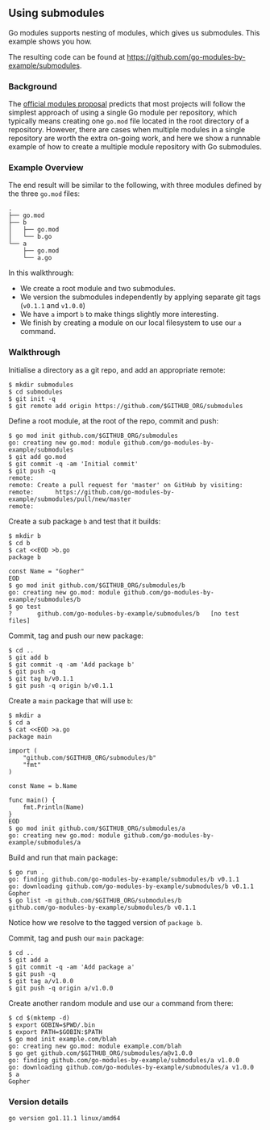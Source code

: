 <!-- __JSON: egrunner script.sh # LONG ONLINE

## Using submodules

Go modules supports nesting of modules, which gives us submodules. This example shows you how.

The resulting code can be found at {{PrintOut "repo" -}}.

### Background 

The [official modules proposal](https://go.googlesource.com/proposal/+/master/design/24301-versioned-go.md#proposal) 
predicts that most projects will follow the simplest approach of using a single Go module per repository, 
which typically means creating one `go.mod` file located in the root directory of a repository. However, 
there are cases when multiple modules in a single repository are worth the extra on-going work, and here 
we show a runnable example of how to create a multiple module repository with Go submodules.

### Example Overview

The end result will be similar to the following, with three modules defined by the three `go.mod` files:

```
{{PrintOut "final tree output" -}}
```

In this walkthrough:
* We create a root module and two submodules.
* We version the submodules independently by applying separate git tags (`v0.1.1` and `v1.0.0`)
* We have `a` import `b` to make things slightly more interesting.
* We finish by creating a module on our local filesystem to use our `a` command.

Note that the root `go.mod` is optional here. (In general, you can have a multi-module 
repository without a root `go.mod`, and without any nesting of modules. The techniques 
shown in this example also apply to multi-module repositories that do not have any 
nested modules).

### Walkthrough

Initialise a directory as a git repo, and add an appropriate remote:


```
{{PrintBlock "setup" -}}
```

Define a root module, at the root of the repo, commit and push:

```
{{PrintBlock "define repo root module" -}}
```

Create a sub package `b` and test that it builds:

```
{{PrintBlock "create package b" -}}
```

Commit, tag and push our new package:

```
{{PrintBlock "commit and tag b" -}}
```

Create a `main` package that will use `b`:

```
{{PrintBlock "create package a" -}}
```

Build and run that main package:

```
{{PrintBlock "run package a" -}}
```

Notice how we resolve to the tagged version of `package b`.


Commit, tag and push our `main` package:


```
{{PrintBlock "commit and tag a" -}}
```

Create another random module and use our `a` command from there:

```
{{PrintBlock "use a" -}}
```

### Version details

```
{{PrintBlockOut "version details" -}}
```

-->

## Using submodules

Go modules supports nesting of modules, which gives us submodules. This example shows you how.

The resulting code can be found at https://github.com/go-modules-by-example/submodules.

### Background 

The [official modules proposal](https://go.googlesource.com/proposal/+/master/design/24301-versioned-go.md#proposal) 
predicts that most projects will follow the simplest approach of using a single Go module per repository, 
which typically means creating one `go.mod` file located in the root directory of a repository. However, 
there are cases when multiple modules in a single repository are worth the extra on-going work, and here 
we show a runnable example of how to create a multiple module repository with Go submodules.

### Example Overview

The end result will be similar to the following, with three modules defined by the three `go.mod` files:

```
.
├── go.mod
├── b
│   ├── go.mod
│   └── b.go
└── a
    ├── go.mod
    └── a.go
```

In this walkthrough:
* We create a root module and two submodules.
* We version the submodules independently by applying separate git tags (`v0.1.1` and `v1.0.0`)
* We have `a` import `b` to make things slightly more interesting.
* We finish by creating a module on our local filesystem to use our `a` command.

### Walkthrough

Initialise a directory as a git repo, and add an appropriate remote:


```
$ mkdir submodules
$ cd submodules
$ git init -q
$ git remote add origin https://github.com/$GITHUB_ORG/submodules
```

Define a root module, at the root of the repo, commit and push:

```
$ go mod init github.com/$GITHUB_ORG/submodules
go: creating new go.mod: module github.com/go-modules-by-example/submodules
$ git add go.mod
$ git commit -q -am 'Initial commit'
$ git push -q
remote: 
remote: Create a pull request for 'master' on GitHub by visiting:        
remote:      https://github.com/go-modules-by-example/submodules/pull/new/master        
remote: 
```

Create a sub package `b` and test that it builds:

```
$ mkdir b
$ cd b
$ cat <<EOD >b.go
package b

const Name = "Gopher"
EOD
$ go mod init github.com/$GITHUB_ORG/submodules/b
go: creating new go.mod: module github.com/go-modules-by-example/submodules/b
$ go test
?   	github.com/go-modules-by-example/submodules/b	[no test files]
```

Commit, tag and push our new package:

```
$ cd ..
$ git add b
$ git commit -q -am 'Add package b'
$ git push -q
$ git tag b/v0.1.1
$ git push -q origin b/v0.1.1
```

Create a `main` package that will use `b`:

```
$ mkdir a
$ cd a
$ cat <<EOD >a.go
package main

import (
	"github.com/$GITHUB_ORG/submodules/b"
	"fmt"
)

const Name = b.Name

func main() {
	fmt.Println(Name)
}
EOD
$ go mod init github.com/$GITHUB_ORG/submodules/a
go: creating new go.mod: module github.com/go-modules-by-example/submodules/a
```

Build and run that main package:

```
$ go run .
go: finding github.com/go-modules-by-example/submodules/b v0.1.1
go: downloading github.com/go-modules-by-example/submodules/b v0.1.1
Gopher
$ go list -m github.com/$GITHUB_ORG/submodules/b
github.com/go-modules-by-example/submodules/b v0.1.1
```

Notice how we resolve to the tagged version of `package b`.


Commit, tag and push our `main` package:


```
$ cd ..
$ git add a
$ git commit -q -am 'Add package a'
$ git push -q
$ git tag a/v1.0.0
$ git push -q origin a/v1.0.0
```

Create another random module and use our `a` command from there:

```
$ cd $(mktemp -d)
$ export GOBIN=$PWD/.bin
$ export PATH=$GOBIN:$PATH
$ go mod init example.com/blah
go: creating new go.mod: module example.com/blah
$ go get github.com/$GITHUB_ORG/submodules/a@v1.0.0
go: finding github.com/go-modules-by-example/submodules/a v1.0.0
go: downloading github.com/go-modules-by-example/submodules/a v1.0.0
$ a
Gopher
```

### Version details

```
go version go1.11.1 linux/amd64
```

<!-- END -->
